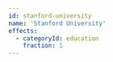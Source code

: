 ```yaml
---
id: stanford-university
name: 'Stanford University'
effects:
  - categoryId: education
    fraction: 1
---
```

